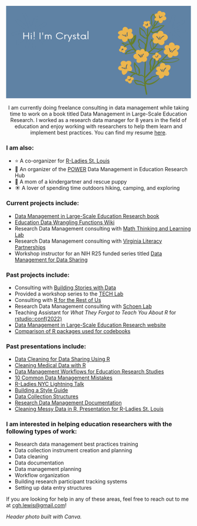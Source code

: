 <img src='header.png' alt="banner"></img>

<p align="center">
I am currently doing freelance consulting in data management while taking time to work on a book titled Data Management in Large-Scale Education Research. I worked as a research data manager for 8 years in the field of education and enjoy working with researchers to help them learn and implement best practices. You can find my resume <a href="https://github.com/Cghlewis/simple-resume/blob/main/simple_resume_cl/simple_resume_cl.pdf">here</a>.
</p>

### I am also:
- ⭐ A co-organizer for [R-Ladies St. Louis](https://www.meetup.com/rladies-st-louis/)  
- 🌟 An organizer of the [POWER](https://www.womeninedresearch.com/) Data Management in Education Research Hub
- 💛 A mom of a kindergartner and rescue puppy
- ☀️ A lover of spending time outdoors hiking, camping, and exploring

### Current projects include:
- [Data Management in Large-Scale Education Research book](https://datamgmtinedresearch.com/)
- [Education Data Wrangling Functions Wiki](https://github.com/Cghlewis/data-wrangling-functions/wiki)
- Research Data Management consulting with [Math Thinking and Learning Lab](http://www.mtllabfsu.com/)
- Research Data Management consulting with [Virginia Literacy Partnerships](https://literacy.virginia.edu/)
- Workshop instructor for an NIH R25 funded series titled [Data Management for Data Sharing](https://reporter.nih.gov/search/uObjqYwJ_EuWnUrlOOX0CA/project-details/10829613)

### Past projects include:
- Consulting with [Building Stories with Data](https://www.cararthompson.com/)
- Provided a workshop series to the [TECH Lab](https://www.cresp.udel.edu/affiliated-labs/teacher-emotions-characteristics-health-lab/)
- Consulting with [R for the Rest of Us](https://rfortherestofus.com/about/)  
- Research Data Management consulting with [Schoen Lab](https://www.schoenresearch.com/)
- Teaching Assistant for *What They Forgot to Teach You About R* for [rstudio::conf(2022)](https://www.rstudio.com/conference/)
- [Data Management in Large-Scale Education Research website](https://cghlewis.github.io/mpsi-data-training/)
- [Comparison of R packages used for codebooks](https://github.com/Cghlewis/codebook-pkg-comparison)

### Past presentations include:
- [Data Cleaning for Data Sharing Using R](https://cghlewis.github.io/ncme-data-cleaning-workshop/)
- [Cleaning Medical Data with R](https://shannonpileggi.github.io/rmedicine-data-cleaning-2023/)
- [Data Management Workflows for Education Research Studies](https://docs.google.com/presentation/d/1OYi3E0C3DoB3aBPDErJZiUh9WL1kUgWbvoNtXWe47qM)
- [10 Common Data Management Mistakes](https://docs.google.com/presentation/d/1pzOmdbwQzGcDDpyFvYgkqbxm-BbEM-RBqI3pE9iJq-c)
- [R-Ladies NYC Lightning Talk](https://cghlewis.github.io/rladies-nyc-codebook-comparison/)
- [Building a Style Guide](https://cghlewis.github.io/mpsi-training3/#1)
- [Data Collection Structures](https://cghlewis.github.io/mpsi-training2/#1)
- [Research Data Management Documentation](https://cghlewis.github.io/mpsi-training1/)
- [Cleaning Messy Data in R, Presentation for R-Ladies St. Louis](https://github.com/Cghlewis/R-Ladies-STL-Cleaning-Data-R)

### I am interested in helping education researchers with the following types of work:

- Research data management best practices training
- Data collection instrument creation and planning
- Data cleaning
- Data documentation
- Data management planning
- Workflow organization
- Building research participant tracking systems
- Setting up data entry structures

If you are looking for help in any of these areas, feel free to reach out to me at cgh.lewis@gmail.com!

*Header photo built with Canva.*

